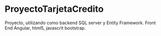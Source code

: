 # ProyectoTarjetaCredito
Proyecto, utilizando como backend SQL server y Entity Framework. Front End Angular, html5, javascrit bootstrap.
